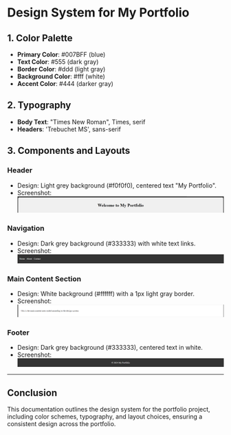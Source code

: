 # Design System for My Portfolio

## 1. Color Palette
- **Primary Color**: #007BFF (blue)
- **Text Color**: #555 (dark gray)
- **Border Color**: #ddd (light gray)
- **Background Color**: #fff (white)
- **Accent Color**: #444 (darker gray)

## 2. Typography
- **Body Text**: "Times New Roman", Times, serif
- **Headers**: 'Trebuchet MS', sans-serif

## 3. Components and Layouts

### Header
- Design: Light grey background (#f0f0f0), centered text "My Portfolio".
- Screenshot: 
![Header Screenshot](screenshots/header.png)

### Navigation
- Design: Dark grey background (#333333) with white text links.
- Screenshot: 
![Nav Screenshot](screenshots/Navigation.png)

### Main Content Section
- Design: White background (#ffffff) with a 1px light gray border.
- Screenshot: 
![Content Screenshot](screenshots/MainContentSection.png)

### Footer
- Design: Dark grey background (#333333), centered text in white.
- Screenshot: 
![Footer Screenshot](screenshots/Conclusion.png)

---

## Conclusion
This documentation outlines the design system for the portfolio project, including color schemes, typography, and layout choices, ensuring a consistent design across the portfolio.
